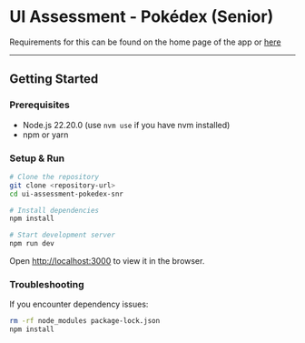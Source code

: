 # UI Assessment - Pokédex (Senior)

Requirements for this can be found on the home page of the app or [here](./src/README.md)

---

## Getting Started

### Prerequisites
- Node.js 22.20.0 (use `nvm use` if you have nvm installed)
- npm or yarn

### Setup & Run
```bash
# Clone the repository
git clone <repository-url>
cd ui-assessment-pokedex-snr

# Install dependencies
npm install

# Start development server
npm run dev
```

Open [http://localhost:3000](http://localhost:3000) to view it in the browser.

### Troubleshooting
If you encounter dependency issues:
```bash
rm -rf node_modules package-lock.json
npm install
```
